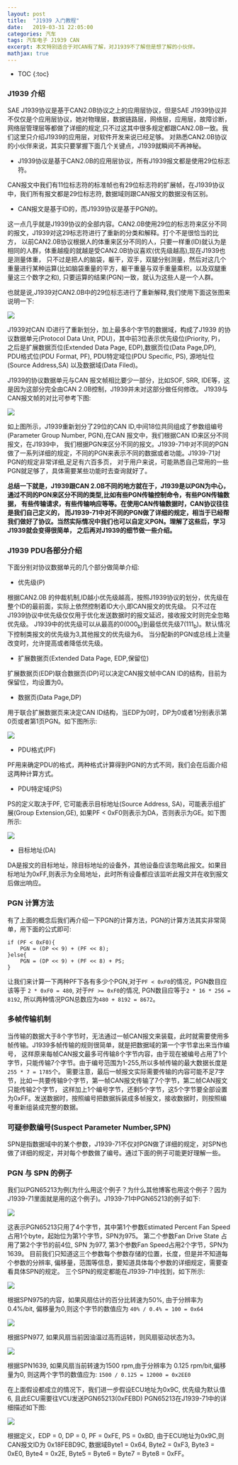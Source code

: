 ```yaml
---
layout: post
title:  "J1939 入门教程" 
date:   2019-03-31 22:05:00
categories: 汽车
tags: 汽车电子 J1939 CAN 
excerpt: 本文特别适合于对CAN有了解，对J1939不了解但是想了解的小伙伴。
mathjax: true
---
```

* TOC 
{:toc}

### J1939 介绍

SAE J1939协议是基于CAN2.0B协议之上的应用层协议，但是SAE J1939协议并不仅仅是个应用层协议，她对物理层，数据链路层，网络层，应用层，故障诊断，
网络层管理层等都做了详细的规定,只不过这其中很多规定都跟CAN2.0B一致。我们这里只介绍J1939的应用层，对软件开发来说已经足够。
对熟悉CAN2.0B协议的小伙伴来说，其实只要掌握下面几个关键点，J1939就瞬间不再神秘。

- J1939协议是基于CAN2.0B的应用层协议，所有J1939报文都是使用29位标志符。

CAN报文中我们有11位标志符的标准帧也有29位标志符的扩展帧，在J1939协议中，我们所有报文都是29位标志符, 数据域则跟CAN报文的数据没有区别。

- CAN报文是基于ID的，而J1939协议是基于PGN的。

这一点几乎就是J1939协议的全部内容。CAN2.0B使用29位的标志符来区分不同的报文，J1939对这29标志符进行了重新的分类和解释。打个不是很恰当的比方，
以前CAN2.0B协议根据人的体重来区分不同的人，只要一样重(ID)就认为是相同的人群，体重越瘦的就越是受CAN2.0B协议喜欢(优先级越高),现在J1939也是测量体重，
只不过是把人的脑袋，躯干，双手，双腿分别测量，然后对这几个重量进行某种运算(比如脑袋重量的平方，躯干重量与双手重量乘积，以及双腿重量这三个数字之和),
只要运算的结果(PGN)一致，就认为这些人是一个人群。

也就是说,J1939对CAN2.0B中的29位标志进行了重新解释,我们使用下面这张图来说明一下:   

![]({{site.url}}/assets/J1939/PDU.png)

J1939对CAN ID进行了重新划分，加上最多8个字节的数据域，构成了J1939 的协议数据单元(Protocol Data Unit, PDU)，其中前3位表示优先级位(Priority, P)，
之后是扩展数据页位(Extended Data Page, EDP),数据页位(Data Page,DP), PDU格式位(PDU Format, PF), PDU特定域位(PDU Specific, PS), 
源地址位(Source Address,SA) 以及数据域(Data Filed)。

J1939的协议数据单元与CAN 报文帧相比要少一部分，比如SOF, SRR, IDE等，这是因为这部分完全由CAN 2.0B控制，J1939并未对这部分做任何修改。
J1939与CAN报文帧的对比可参考下图:

![]({{site.url}}/assets/J1939/sae-j1939-pgn.jpg)

如上图所示，J1939重新划分了29位的CAN ID,中间18位共同组成了参数组编号(Parameter Group Number, PGN),在CAN 报文中，我们根据CAN ID来区分不同报文，在J1939中，
我们根据PGN来区分不同的报文。J1939-71中对不同的PGN做了一系列详细的规定，不同的PGN来表示不同的数据或者功能。J1939-71对PGN的规定非常详细,足足有六百多页，
对于用户来说，可能熟悉自己常用的一些PGN就足够了，具体需要某些功能时去查询就好了。

**总结一下就是，J1939跟CAN 2.0B不同的地方就在于，J1939是以PGN为中心，通过不同的PGN来区分不同的类型,比如有些PGN传输控制命令，有些PGN传输数据，
有些传输请求，有些传输响应等等。在使用CAN传输数据时，CAN协议往往是我们自己定义的，
而J1939-71中对不同的PGN做了详细的规定，相当于已经帮我们做好了协议。当然实际情况中我们也可以自定义PGN。理解了这些后，学习J1939就会变得很简单，
之后再对J1939的细节做一些介绍。**

### J1939 PDU各部分介绍

下面分别对协议数据单元的几个部分做简单介绍:

- 优先级(P)

根据CAN2.0B 的仲裁机制,ID越小优先级越高，按照J1939协议的划分，优先级在整个ID的最前面，实际上依然控制着ID大小,即CAN报文的优先级。
只不过在J1939协议中优先级仅仅用于优化发送数据时的报文延迟，接收报文时则完全忽略优先级。
J1939中的优先级可以从最高的0(000<sub>b</sub>)到最低优先级7(111<sub>b</sub>)。默认情况下控制类报文的优先级为3,其他报文的优先级为6。
当分配新的PGN或总线上流量改变时，允许提高或者降低优先级。

- 扩展数据页(Extended Data Page, EDP,保留位)

扩展数据页(EDP)联合数据页(DP)可以决定CAN报文帧中CAN ID的结构，目前为保留位，均设置为0。

- 数据页(Data Page,DP)

用于联合扩展数据页来决定CAN ID结构，当EDP为0时，DP为0或者1分别表示第0页或者第1页PGN。如下图所示:

![]({{site.url}}/assets/J1939/EDPandDP.png)

- PDU格式(PF)

PF用来确定PDU的格式，两种格式计算得到PGN的方式不同，我们会在后面介绍这两种计算方式。

- PDU特定域(PS)

PS的定义取决于PF, 它可能表示目标地址(Source Address, SA)，可能表示组扩展(Group Extension,GE), 如果PF < 0xF0则表示为DA，否则表示为GE。如下图所示:

![]({{site.url}}/assets/J1939/PDUFormat.png)

- 目标地址(DA)

DA是报文的目标地址，除目标地址的设备外，其他设备应该忽略此报文。如果目标地址为0xFF,则表示为全局地址，此时所有设备都应该监听此报文并在收到报文后做出响应。

### PGN 计算方法

有了上面的概念后我们再介绍一下PGN的计算方法，PGN的计算方法其实非常简单，用下面的公式即可:
```
if (PF < 0xF0){
    PGN = (DP << 9) + (PF << 8);
}else{
    PGN = (DP << 9) + (PF << 8) + PS;
}
```
让我们来计算一下两种PF下各有多少个PGN,对于`PF < 0xF0`的情况，PGN数目应该等于 `2 * 0xF0 = 480`, 对于`PF >= 0xF0`的情况, 
PGN数目应等于`2 * 16 * 256 = 8192`, 所以两种情况PGN总数应为`480 + 8192 = 8672`。

### 多帧传输机制

当传输的数据大于8个字节时，无法通过一帧CAN报文来装载，此时就需要使用多帧传输。J1939多帧传输的规则很简单，就是把数据域的第一个字节拿出来当作编号，
这样原来每帧CAN报文最多可传输8个字节内容，由于现在被编号占用了1个字节，只能传输7个字节。由于编号范围为1-255,所以多帧传输的最大数据长度是`255 * 7 = 1785`个。
需要注意，最后一帧报文实际需要传输的内容可能不足7字节，比如一共要传输9个字节，第一帧CAN报文传输了7个字节，第二帧CAN报文只能传输2个字节，
这样加上1个编号字节，还剩5个字节，这5个字节要全部设置为0xFF。发送数据时，按照编号把数据拆装成多帧报文，接收数据时，则按照编号重新组装成完整的数据。

### 可疑参数编号(Suspect Parameter Number,SPN)

SPN是指数据域中的某个参数，J1939-71不仅对PGN做了详细的规定，对SPN也做了详细的规定，并对每个参数做了编号。通过下面的例子可能更好理解一些。

### PGN 与 SPN 的例子

我们以PGN65213为例(为什么用这个例子？为什么其他博客也用这个例子？因为J1939-71里面就是用的这个例子)。J1939-71中PGN65213的例子如下:

![]({{site.url}}/assets/J1939/PGN65213.png)

这表示PGN65213只用了4个字节，其中第1个参数Estimated Percent Fan Speed占用1个byte，起始位为第1个字节，SPN为975。
第二个参数Fan Drive State 占用了第2个字节的前4位, SPN 为977, 第3个参数Fan Speed占用2个字节，SPN为1639。
目前我们只知道这三个参数每个参数存储的位置，长度，但是并不知道每个参数的分辨率, 偏移量，范围等信息，要知道具体每个参数的详细规定，需要查看具体SPN的规定。
三个SPN的规定都能在J1939-71中找到，如下所示:

![]({{site.url}}/assets/J1939/SPN975.png)

根据SPN975的内容，如果风扇估计的百分比转速为50%, 由于分辨率为 0.4%/bit, 偏移量为0,则这个字节的数值应为 `40% / 0.4% = 100 = 0x64`

![]({{site.url}}/assets/J1939/SPN977.png)

根据SPN977, 如果风扇当前因油温过高而运转，则风扇驱动状态为3。

![]({{site.url}}/assets/J1939/SPN1639.png)

根据SPN1639, 如果风扇当前转速为1500 rpm,由于分辨率为 0.125 rpm/bit,偏移量为0, 则这两个字节的数值应为: `1500 / 0.125 = 12000 = 0x2EE0`

在上面假设都成立的情况下，我们进一步假设ECU地址为0x9C, 优先级为默认值6, 且此ECU需要往VCU发送PGN65213(0xFEBD)
PGN65213在J1939-71中的详细描述如下图:

![]({{site.url}}/assets/J1939/PGN65213_2.png)

根据定义，EDP = 0, DP = 0, PF = 0xFE, PS = 0xBD, 由于ECU地址为0x9C,则CAN报文ID为 0x18FEBD9C, 数据域Byte1 = 0x64, Byte2 = 0xF3, Byte3 = 0xE0, Byte4 = 0x2E,
Byte5 = Byte6 = Byte7 = Byte8 = 0xFF。
